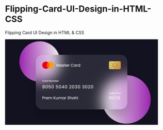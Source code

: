 # Flipping-Card-UI-Design-in-HTML-CSS
Flipping Card UI Design in HTML &amp; CSS



![preview img](/card.jpg)
